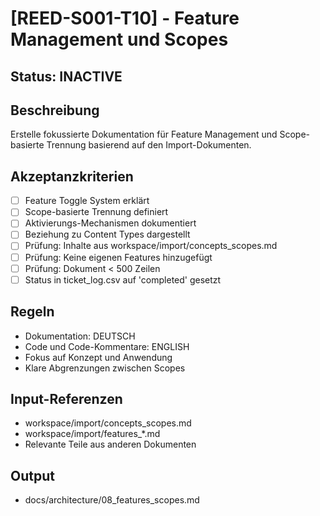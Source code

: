 # [REED-S001-T10] - Feature Management und Scopes

## Status: INACTIVE

## Beschreibung
Erstelle fokussierte Dokumentation für Feature Management und Scope-basierte Trennung basierend auf den Import-Dokumenten.

## Akzeptanzkriterien
- [ ] Feature Toggle System erklärt
- [ ] Scope-basierte Trennung definiert
- [ ] Aktivierungs-Mechanismen dokumentiert
- [ ] Beziehung zu Content Types dargestellt
- [ ] Prüfung: Inhalte aus workspace/import/concepts_scopes.md
- [ ] Prüfung: Keine eigenen Features hinzugefügt
- [ ] Prüfung: Dokument < 500 Zeilen
- [ ] Status in ticket_log.csv auf 'completed' gesetzt

## Regeln
- Dokumentation: DEUTSCH
- Code und Code-Kommentare: ENGLISH
- Fokus auf Konzept und Anwendung
- Klare Abgrenzungen zwischen Scopes

## Input-Referenzen
- workspace/import/concepts_scopes.md
- workspace/import/features_*.md
- Relevante Teile aus anderen Dokumenten

## Output
- docs/architecture/08_features_scopes.md
